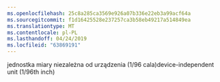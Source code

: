 ```yaml
---
ms.openlocfilehash: 25c8a285ca3569e926a07b336e22eb3a99acf64a
ms.sourcegitcommit: f1d16425528e237257ca3b58eb49217a514849ea
ms.translationtype: MT
ms.contentlocale: pl-PL
ms.lasthandoff: 04/24/2019
ms.locfileid: "63869191"
---
```

<span data-ttu-id="d0178-101">jednostka miary niezależna od urządzenia (1/96 cala)</span><span class="sxs-lookup"><span data-stu-id="d0178-101">device-independent unit (1/96th inch)</span></span>